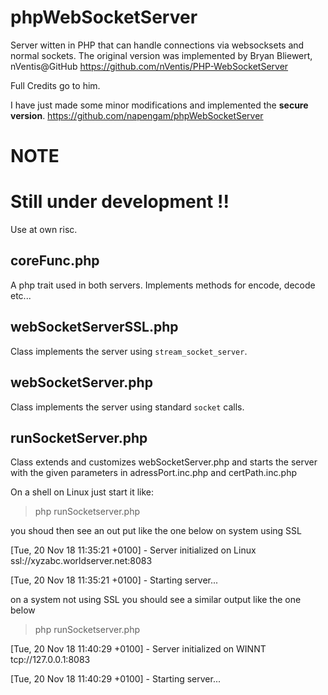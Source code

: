 # phpWebSocketServer 

Server witten in PHP that can handle connections via websocksets and normal sockets.
The original version was implemented by Bryan Bliewert, nVentis@GitHub
https://github.com/nVentis/PHP-WebSocketServer

Full Credits go to him.

I have just made some minor modifications and implemented the <b>secure version</b>.
https://github.com/napengam/phpWebSocketServer

# NOTE



# Still under development !!


Use at own risc. 

## coreFunc.php

A php trait used in both servers. Implements methods for encode, decode etc... 


## webSocketServerSSL.php

Class  implements the server using <code>stream_socket_server</code>.

## webSocketServer.php

Class implements the server using standard <code>socket</code> calls.

## runSocketServer.php

Class extends and customizes webSocketServer.php and starts the server 
with the given parameters in adressPort.inc.php and certPath.inc.php

On a shell on Linux  just start it like:

> php runSocketserver.php

you shoud then see an out put like the one below on system using SSL

[Tue, 20 Nov 18 11:35:21 +0100] - Server initialized on Linux  ssl://xyzabc.worldserver.net:8083

[Tue, 20 Nov 18 11:35:21 +0100] - Starting server...


on a system not using SSL you should see a similar output like the one below
> php runSocketserver.php

[Tue, 20 Nov 18 11:40:29 +0100] - Server initialized on WINNT  tcp://127.0.0.1:8083

[Tue, 20 Nov 18 11:40:29 +0100] - Starting server...